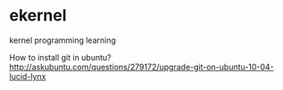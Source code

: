 ekernel
=======

kernel programming learning

How to install git in ubuntu?
http://askubuntu.com/questions/279172/upgrade-git-on-ubuntu-10-04-lucid-lynx
